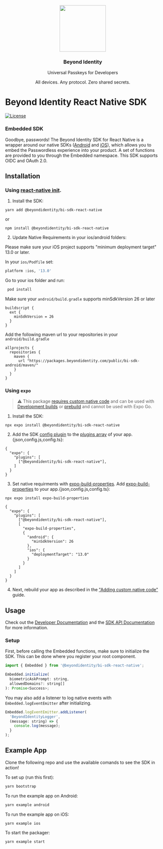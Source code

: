 <p align="center">
   <br/>
   <a href="https://developers.beyondidentity.com" target="_blank"><img src="https://user-images.githubusercontent.com/238738/178780350-489309c5-8fae-4121-a20b-562e8025c0ee.png" width="150px" ></a>
   <h3 align="center">Beyond Identity</h3>
   <p align="center">Universal Passkeys for Developers</p>
   <p align="center">
   All devices. Any protocol. Zero shared secrets.
   </p>
</p>

# Beyond Identity React Native SDK

[![License](https://img.shields.io/badge/License-Apache%202.0-blue.svg)](https://opensource.org/licenses/Apache-2.0)

### Embedded SDK

Goodbye, passwords! The Beyond Identity SDK for React Native is a wrapper around our native SDKs ([Android](https://github.com/gobeyondidentity/bi-sdk-android) and [iOS](https://github.com/gobeyondidentity/bi-sdk-swift)), which allows you to embed the Passwordless experience into your product. A set of functions are provided to you through the Embedded namespace. This SDK supports OIDC and OAuth 2.0.

## Installation

### Using [react-native init](https://reactnative.dev/docs/environment-setup).

1. Install the SDK:

```
yarn add @beyondidentity/bi-sdk-react-native
```

or

```
npm install @beyondidentity/bi-sdk-react-native
```

2. Update Native Requirements in your ios/android folders:

Please make sure your iOS project supports "minimum deployment target" 13.0 or later.

In your `ios/Podfile` set:

```sh
platform :ios, '13.0'
```

Go to your ios folder and run:

```sh
 pod install
```

Make sure your `android/build.gradle` supports minSdkVersion 26 or later

```
buildscript {
  ext {
    minSdkVersion = 26
  }
}
```

Add the following maven url to your repositories in your `android/build.gradle`

```
allprojects {
  repositories {
    maven {
      url "https://packages.beyondidentity.com/public/bi-sdk-android/maven/"
    }
  }
}
```

### Using `expo`

> :warning: This package [requires custom native code](https://docs.expo.io/workflow/customizing/) and can be used with [Development builds](https://docs.expo.dev/develop/development-builds/introduction/) or [prebuild](https://docs.expo.dev/workflow/prebuild/) and cannot be used with Expo Go.

1. Install the SDK:

```
npx expo install @beyondidentity/bi-sdk-react-native
```

2. Add the SDK [config plugin](https://docs.expo.dev/guides/config-plugins/) to the [plugins array](https://docs.expo.dev/versions/latest/config/app/#plugins) of your app.{json,config.js,config.ts}:

```
{
  "expo": {
    "plugins": [
      ["@beyondidentity/bi-sdk-react-native"],
    ]
  }
}
```

3. Set native requirments with [expo-build-properties](https://docs.expo.dev/versions/latest/sdk/build-properties/). Add [expo-build-properties](https://docs.expo.dev/versions/latest/sdk/build-properties/) to your app.{json,config.js,config.ts}:

```
npx expo install expo-build-properties
```

```
{
  "expo": {
    "plugins": [
      ["@beyondidentity/bi-sdk-react-native"],
      [
        "expo-build-properties",
        {
          "android": {
            "minSdkVersion": 26
          },
          "ios": {
            "deploymentTarget": "13.0"
          }
        }
      ]
    ]
  }
}
```

4.  Next, rebuild your app as described in the ["Adding custom native code"](https://docs.expo.dev/workflow/customizing/#generate-native-projects-with-prebuild) guide.

## Usage

Check out the [Developer Documentation](https://developer.beyondidentity.com) and the [SDK API Documentation](https://gobeyondidentity.github.io/bi-sdk-react-native/) for more information.

### Setup

First, before calling the Embedded functions, make sure to initialize the SDK. This can be done where you register your root component.

```javascript
import { Embedded } from '@beyondidentity/bi-sdk-react-native';

Embedded.initialize(
  biometricAskPrompt: string,
  allowedDomains?: string[]
): Promise<Success>;
```

You may also add a listener to log native events with `Embedded.logEventEmitter` after initializing.

```javascript
Embedded.logEventEmitter.addListener(
  'BeyondIdentityLogger',
  (message: string) => {
    console.log(message);
  }
);
```

## Example App

Clone the following repo and use the available comands to see the SDK in action!

To set up (run this first):

```sh
yarn bootstrap
```

To run the example app on Android:

```sh
yarn example android
```

To run the example app on iOS:

```sh
yarn example ios
```

To start the packager:

```sh
yarn example start
```
